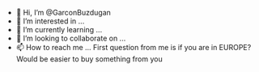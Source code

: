 - 👋 Hi, I’m @GarconBuzdugan
- 👀 I’m interested in ...
- 🌱 I’m currently learning ...
- 💞️ I’m looking to collaborate on ...
- 📫 How to reach me ...
First question from me is if you are in EUROPE?
Would be easier to buy something from you
<!---
GarconBuzdugan/GarconBuzdugan is a ✨ special ✨ repository because its `README.md` (this file) appears on your GitHub profile.
You can click the Preview link to take a look at your changes.
--->

